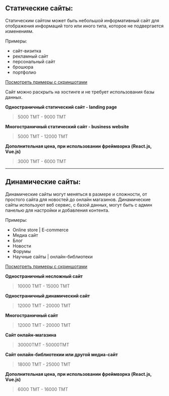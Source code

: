 
## Статические сайты:

Статическим сайтом может быть небольшой информативный сайт для отображения информаций того или иного типа, которое не подвергается изменениям.

Примеры:
+ сайт-визитка
+ рекламный сайт
+ персональный сайт
+ брошюра
+ портфолио

[Посмотреть примеры с скриншотами](./examples_static.md)

Сайт можно раскрыть на хостинге и не требует использования базы данных.


**Одностраничный статический сайт - landing page**
> 5000 TMT - 9000 TMT

**Многостраничный статический сайт - business website**
> 5000 TMT - 12000 TMT

**Дополнительная цена, при использовании фреймворка (React.js, Vue.js)**
> 3000 TMT - 6000 TMT


---

## Динамические сайты:

Динамические сайты могут меняться в размере и сложности, от простого сайта для новостей до онлайн магазинов.
Динамические сайты используют веб сервис, с базой данных, могут быть с админ панелью для настройки и добавления контента.

Примеры:
+ Online store | E-commerce
+ Медиа сайт
+ Блог
+ Новости
+ Форумы
+ Научные сайты | онлайн-библиотеки

[Посмотреть примеры с скриншотами](./examples_dynamic.md)

**Одностраничный несложный сайт**
> 10000 TMT - 15000 TMT

**Одностраничный динамический сайт**
> 12000 TMT - 20000 TMT

**Многостраничный	сайт**
> 12000 TMT - 20000 TMT

**Сайт онлайн-магазина**
> 30000TMT - 50000TMT

**Сайт онлайн-библиотекии или другой медиа-сайт**
> 18000 TMT - 25000 TMT

**Дополнительная цена, при использовании фреймворка (React.js, Vue.js)**
> 6000 TMT - 16000 TMT
